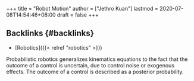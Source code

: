 +++
title = "Robot Motion"
author = ["Jethro Kuan"]
lastmod = 2020-07-08T14:54:46+08:00
draft = false
+++

## Backlinks {#backlinks}

- [Robotics]({{< relref "robotics" >}})

Probabilistic robotics generalizes kinematics equations to the fact
that the outcome of a control is uncertain, due to control noise or
exogenous effects. The outcome of a control is described as a
posterior probability.
